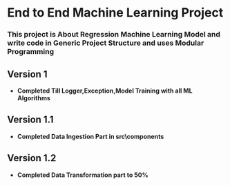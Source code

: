 # End to End Machine Learning Project

### This project is About Regression Machine Learning Model and write code in Generic Project Structure and uses Modular Programming 

## Version 1

* **Completed Till Logger,Exception,Model Training with all ML Algorithms**

## Version 1.1

*  **Completed Data Ingestion Part in src\components**


## Version 1.2

*  **Completed Data Transformation part to 50%**
